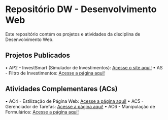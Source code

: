 # Repositório DW - Desenvolvimento Web

Este repositório contém os projetos e atividades da disciplina de Desenvolvimento Web.

## Projetos Publicados

• AP2 - InvestSmart (Simulador de Investimentos): [Acesse o site aqui!](https://roccofelipee.github.io/dw/AP2/ )
• AS - Filtro de Investimentos: [Acesse a página aqui!](https://roccofelipee.github.io/dw/AP2/AS/filtro.html )

## Atividades Complementares (ACs)

• AC4 - Estilização de Página Web: [Acesse a página aqui!](...)
• AC5 - Gerenciador de Tarefas: [Acesse a página aqui!](...)
• AC6 - Manipulação de Formulários: [Acesse a página aqui!](...)

